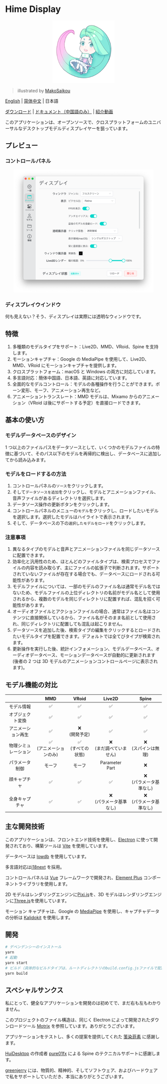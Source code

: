 # Hime Display

<p align="center">
<img width="200px" src="./images/icon.png">
</p>

> illustrated by [MakoSaikou](https://www.pixiv.net/users/72669923)

[English](./README.md) | [简体中文](./README-CN.md) | 日本語

[ダウンロード](https://hime.xdrv.cn/download/) | [ドキュメント（中国語のみ）](https://hime.xdrv.cn/) | [紹介動画](https://www.bilibili.com/video/BV1Me411u7pF)

このアプリケーションは、オープンソースで、クロスプラットフォームのユニバーサルなデスクトップモデルディスプレイヤーを狙っています。

## プレビュー

### コントロールパネル

<p align="center">
<img width="450" src="./images/control-panel-jp.png">
</p>

### ディスプレイウインドウ

何も見えない？そう、ディスプレイは実際には透明なウィンドウです。

## 特徴

1. 多種類のモデルタイプをサポート：Live2D、MMD、VRoid、Spine を支持します。
2. モーションキャプチャ：Google の MediaPipe を使用して、Live2D、MMD、VRoid にモーションキャプチャを提供します。
3. クロスプラットフォーム：macOS と Windows の両方に対応しています。
4. 多言語対応：簡体中国語、日本語、英語に対応しています。
5. 全面的なモデルコントロール：モデルの各種操作を行うことができます。ボーン変形、モーフ、アニメーション再生など。
6. アニメーショントランスレート：MMD モデルは、Mixamo からのアニメーション（VRoid は後にサポートする予定）を直接ロードできます。

## 基本の使い方

### モデルデータベースのデザイン

1 つ以上のファイルパスをデータソースとして、いくつかのモデルファイルの特徴に基づいて、そのパス以下のモデルを再帰的に検出し、データベースに追加してから読み込みます。

### モデルをロードするの方法

1. コントロールパネルの`ソース`をクリックします。
2. そして`データソースを追加`をクリックし、モデルとアニメーションファイル、音声ファイルがあるディレクトリを選択します。
3. データソース操作の更新ボタンをクリックします。
4. コントロールパネルのメニューの`モデル`をクリックし、ロードしたいモデルを選択します。選択したモデルはハイライトで表示されます。
5. そして、データベースの下の`選択したモデルをロード`をクリックします。

### 注意事項

1.  異なるタイプのモデルと音声とアニメーションファイルを同じデータソースに配置できます。
2.  効率化と汎用性のため、ほとんどのファイルタイプは、検索プロセスでファイルの内容を読み取らず、主にファイルの拡張子で判断されます。サポートされていないファイルが存在する場合でも、データベースにロードされる可能性があります。
3.  モデルファイルについては、一部のモデルのファイル名は通常モデル名ではないため、モデルファイルの上位ディレクトリの名前がモデル名として使用されるから、複数のモデルを同じディレクトリに配置すれば、混乱を招く可能性があります。
4.  オーディオファイルとアクションファイルの場合、通常はファイル名はコンテンツに直接関係しているから、ファイル名がそのまま名前として使用され、同じディレクトリに配置しても混乱は起こりません。
5.  データソースを追加した後、検索タイプの編集をクリックするとロードされたいモデルタイプを配置できます。デフォルトでは全てびタイプが検索されます。
6.  更新操作を実行した後、統計インフォメーション、モデルデータベース、オーディオデータベース、モーションデータベースが自動的に更新されます (後者の 2 つは 3D モデルのアニメーションコントロールページに表示されます)。

## モデル機能の対比

|                      |             MMD              |         VRoid          |            Live2D            |            Spine             |
| :------------------: | :--------------------------: | :--------------------: | :--------------------------: | :--------------------------: |
|      モデル情報      |              ✅              |           ✅           |              ✅              |              ✅              |
|   オブジェクト変換   |              ✅              |           ✅           |              ✅              |              ✅              |
|  アニメーション再生  |              ✅              |   ❌<br/> (開発予定)   |              ✅              |              ✅              |
| 物理シミュレーション | ✅<br/> (アニメーションのみ) | ✅<br/> (すべての状態) | ❌<br/> (まだ調べていません) |   ❌<br/> (スパインは無理)   |
|    パラメータ制御    |            モーフ            |         モーフ         |      Parameter<br/>Part      |              ❌              |
|     顔キャプチャ     |              ✅              |           ✅           |              ✅              | ❌<br/> (パラメータ基準なし) |
|    全身キャプチャ    |              ✅              |           ✅           | ❌<br/> (パラメータ基準なし) | ❌<br/> (パラメータ基準なし) |

## 主な開発技術

このアプリケーションは、フロントエンド技術を使用し、[Electron](https://www.electronjs.org/) に使って開発されており、構築ツールは [Vite](https://vitejs.dev/) を使用しています。

データベースは [lowdb](https://github.com/typicode/lowdb) を使用しています。

多言語対応は[i18next](https://www.i18next.com/) を採用。

コントロールパネルは [Vue](https://vuejs.org/) フレームワークで開発され、[Element Plus](https://element-plus.org/) コンポーネントライブラリを使用します。

2D モデルはレンダリングエンジンに[Pixi.js](https://pixijs.com/)を、3D モデルはレンダリングエンジンに[Three.js](https://threejs.org/)を使用しています。

モーション キャプチャは、Google の [MediaPipe](https://mediapipe.dev/) を使用し、キャプチャデータの分析は [Kalidokit](https://github.com/yeemachine/kalidokit) を使用します。

## 開発

```bash
# デペンデンシーのインストール
yarn
# 起動
yarn start
# ビルド（具体的なビルドタイプは、ルートディレクトリのbuild.config.jsファイルで配置できます）
yarn build
```

## スペシャルサンクス

私にとって、健全なアプリケーションを開発のは初めてで、まだ右も左もわかりません。

このプロジェクトのファイル構造は、同じく Electron によって開発されたダウンロードツール [Motrix](https://motrix.app/) を参照しています。ありがとうございます。

アプリケーションをテストし、多くの提案を提供してくれた [笺染菲素](https://space.bilibili.com/33572615) に感謝します。

[HuiDesktop](https://github.com/HuiDesktop/HuiDesktop) の作成者 [pure01fx](https://github.com/pure01fx) による Spine のテクニカルサポートに感謝します。

[greenjerry](https://github.com/greenjerry) には、物質的、精神的、そしてソフトウェア、およびハードウェアで私をサポートしていただき、本当にありがとうございます。
